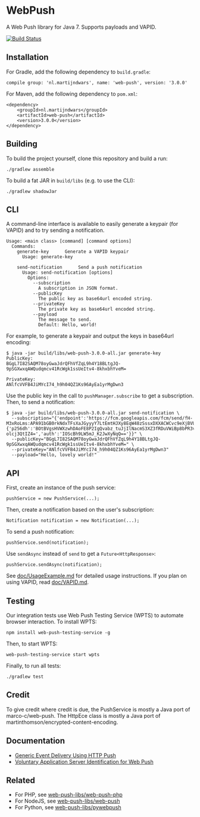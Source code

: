 # WebPush

A Web Push library for Java 7. Supports payloads and VAPID.

[![Build Status](https://travis-ci.org/web-push-libs/webpush-java.svg?branch=master)](https://travis-ci.org/web-push-libs/webpush-java)

## Installation

For Gradle, add the following dependency to `build.gradle`:

```
compile group: 'nl.martijndwars', name: 'web-push', version: '3.0.0'
```

For Maven, add the following dependency to `pom.xml`:

```
<dependency>
    <groupId>nl.martijndwars</groupId>
    <artifactId>web-push</artifactId>
    <version>3.0.0</version>
</dependency>
```

## Building

To build the project yourself, clone this repository and build a run:

```
./gradlew assemble
```

To build a fat JAR in `build/libs` (e.g. to use the CLI):

```
./gradlew shadowJar
```

## CLI

A command-line interface is available to easily generate a keypair (for VAPID) and to try sending a notification.

```
Usage: <main class> [command] [command options]
  Commands:
    generate-key      Generate a VAPID keypair
      Usage: generate-key

    send-notification      Send a push notification
      Usage: send-notification [options]
        Options:
          --subscription
            A subscription in JSON format.
          --publicKey
            The public key as base64url encoded string.
          --privateKey
            The private key as base64url encoded string.
          --payload
            The message to send.
            Default: Hello, world!
```

For example, to generate a keypair and output the keys in base64url encoding:

```
$ java -jar build/libs/web-push-3.0.0-all.jar generate-key
PublicKey:
BGgL7I82SAQM78oyGwaJdrQFhVfZqL9h4Y18BLtgJQ-9pSGXwxqAWQudqmcv41RcWgk1ssUeItv4-8khxbhYveM=

PrivateKey:
ANlfcVVFB4JiMYcI74_h9h04QZ1Ks96AyEa1yrMgDwn3
```

Use the public key in the call to `pushManager.subscribe` to get a subscription. Then, to send a notification:

```
$ java -jar build/libs/web-push-3.0.0-all.jar send-notification \
  --subscription="{'endpoint':'https://fcm.googleapis.com/fcm/send/fH-M3xRoLms:APA91bGB0rkNdxTFsXaJGyyyY7LtEmtHJXy8EqW48zSssxDXXACWCvc9eXjBVU54nrBkARTj4Xvl303PoNc0_rwAMrY9dvkQzi9fkaKLP0vlwoB0uqKygPeL77Y19VYHbj_v_FolUlHa','keys':{'p256dh':'BOtBVgsHVWXzwhDAoFE8P2IgQvabz_tuJjIlNacmS3XZ3fRDuVWiBp8bPR3vHCA78edquclcXXYb-olcj3QtIZ4=','auth':'IOScBh9LW5mJ_K2JwXyNqQ=='}}" \
  --publicKey="BGgL7I82SAQM78oyGwaJdrQFhVfZqL9h4Y18BLtgJQ-9pSGXwxqAWQudqmcv41RcWgk1ssUeItv4-8khxbhYveM=" \
  --privateKey="ANlfcVVFB4JiMYcI74_h9h04QZ1Ks96AyEa1yrMgDwn3"
  --payload="Hello, lovely world!"
```

## API

First, create an instance of the push service:

```
pushService = new PushService(...);
```

Then, create a notification based on the user's subscription:

```
Notification notification = new Notification(...);
```

To send a push notification:

```
pushService.send(notification);
```

Use `sendAsync` instead of `send` to get a `Future<HttpResponse>`:

```
pushService.sendAsync(notification);
```

See [doc/UsageExample.md](https://github.com/web-push-libs/webpush-java/blob/master/doc/UsageExample.md)
for detailed usage instructions. If you plan on using VAPID, read [doc/VAPID.md](https://github.com/web-push-libs/webpush-java/blob/master/doc/VAPID.md).

## Testing

Our integration tests use Web Push Testing Service (WPTS) to automate browser interaction. To install WPTS:

```
npm install web-push-testing-service -g
```

Then, to start WPTS:

```
web-push-testing-service start wpts
```

Finally, to run all tests:

```
./gradlew test
```

## Credit

To give credit where credit is due, the PushService is mostly a Java port of marco-c/web-push. The HttpEce class is mostly a Java port of martinthomson/encrypted-content-encoding.

## Documentation

- [Generic Event Delivery Using HTTP Push](https://tools.ietf.org/html/draft-ietf-webpush-protocol-11)
- [Voluntary Application Server Identification for Web Push](https://tools.ietf.org/html/draft-ietf-webpush-vapid-01)

## Related

- For PHP, see [web-push-libs/web-push-php](https://github.com/web-push-libs/web-push-php)
- For NodeJS, see [web-push-libs/web-push](https://github.com/web-push-libs/web-push)
- For Python, see [web-push-libs/pywebpush](https://github.com/web-push-libs/pywebpush)
